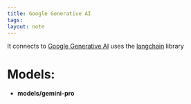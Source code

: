 ```yaml
---
title: Google Generative AI
tags: 
layout: note
---
```

It connects to [Google Generative AI](https://cloud.google.com/ai/generative-ai?hl=en)
uses the [langchain](https://github.com/langchain-ai/langchain) library


# Models:
- **models/gemini-pro**